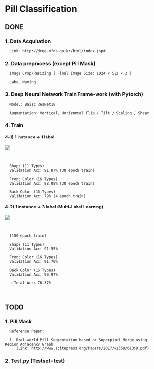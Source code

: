 # Pill Classification

## DONE

### 1. Data Acquiration

      Link: http://drug.mfds.go.kr/html/index.jsp#

### 2. Data preprocess (except Pill Mask)

      Image Crop/Resizing ( Final Image Size: 1024 × 512 × 3 )

      Label Naming

### 3. Deep Neural Network Train Frame-work (with Pytorch)

      Model: Baisc ResNet18
      
      Augmentation: Vertical, Horizontal Flip / Tilt / Scaling / Shear

### 4. Train 



#### 4-1) 1 instance → 1 label

![](https://i.imgur.com/yfpsIY4.png)

<br>

      Shape (11 Types) 
      Validation Acc: 91.87% (30 epoch train)

      Front Color (16 Types) 
      Validation Acc: 88.08% (30 epoch train)

      Back Color (16 Types)
      Validation Acc: 79% (4 epoch train)
      
#### 4-2) 1 instance → 3 label (Multi-Label Learning)

![](https://i.imgur.com/D9EF3iC.png)

<br>

      (150 epoch train)
      
      Shape (11 Types) 
      Validation Acc: 91.55% 

      Front Color (16 Types) 
      Validation Acc: 91.70% 

      Back Color (16 Types)
      Validation Acc: 90.97%

      → Total Acc: 76.37% 
<br>

## TODO 

### 1. Pill Mask 
      Reference Paper: 
      
      1. Real-world Pill Segmentation based on Superpixel Merge using Region Adjacency Graph
         (Link: http://www.scitepress.org/Papers/2017/61358/61358.pdf)



### 2. Test.py (Testset+test)
